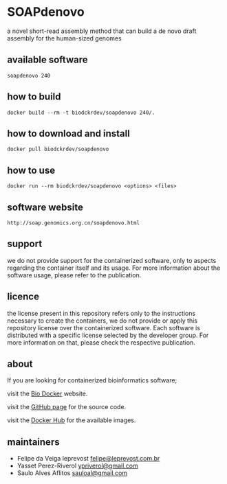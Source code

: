 SOAPdenovo
=====
a novel short-read assembly method that can build a de novo draft assembly for the human-sized genomes


available software
--------
`
soapdenovo 240
`


how to build
------------
`docker build --rm -t biodckrdev/soapdenovo 240/.`


how to download and install
---------------------------
`docker pull biodckrdev/soapdenovo`


how to use
------------
`docker run --rm biodckrdev/soapdenovo <options> <files>`


software website
----------------
`
http://soap.genomics.org.cn/soapdenovo.html
`


support
-------
we do not provide support for the containerized software, only to aspects regarding the container itself
and its usage. For more information about the software usage, please refer to the publication.


licence
-------
the license present in this repository refers only to the instructions necessary to create the containers, we do not provide or apply this repository license over the containerized software. Each software is distributed with a specific license selected by the developer group. For more information on that, please check the respective publication.


about
-----
If you are looking for containerized bioinformatics software;

visit the [Bio Docker](http://biodocker.github.io "Bio Docker") website.

visit the [GitHub page](https://github.com/BioDocker/) for the source code.

visit the [Docker Hub](https://registry.hub.docker.com/repos/biodckr/) for the available images.


maintainers
-----------
* Felipe da Veiga leprevost <felipe@leprevost.com.br>
* Yasset Perez-Riverol <ypriverol@gmail.com>
* Saulo Alves Aflitos <sauloal@gmail.com>
